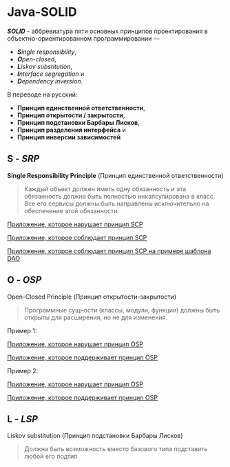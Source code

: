 # Java-SOLID

__*SOLID*__ - аббревиатура пяти основных принципов проектирования в объектно-ориентированном программировании —
* __*S*__*ingle responsibility*,
* __*O*__*pen-closed*,
* __*L*__*iskov substitution*,
* __*I*__*nterface segregation* и
* __*D*__*ependency inversion*.

В переводе на русский:
* __Принцип единственной ответственности__,
* __Принцип открытости / закрытости__,
* __Принцип подстановки Барбары Лисков__,
* __Принцип разделения интерфейса__ и
* __Принцип инверсии зависимостей__

## __S__ - *SRP*

__Single Responsibility Principle__ (Принцип единственной ответственности)

> Каждый объект должен иметь одну обязанность и эта обязанность должна быть полностью инкапсулирована в класс. Все его сервисы должны быть направлены исключительно на обеспечение этой обязанности.

[Приложение, которое нарушает принцип SCP]()

[Приложение, которое соблюдает принцип SCP]()

[Приложение, которое соблюдает принцип SCP на примере шаблона DAO]()

## __O__ - *OSP*

Open-Closed Principle (Принцип открытости-закрытости)

> Программные сущности (классы, модули, функции) должны быть открыты для расширения, но не для изменения.

Пример 1:

[Приложение, которое нарушает принцип OSP]()

[Приложение, которое поддерживает принцип OSP]()

Пример 2:

[Приложение, которое нарушает принцип OSP]()

[Приложение, которое поддерживает принцип OSP]()

## __L__ - *LSP*

Liskov substitution (Принцип подстановки Барбары Лисков)

> Должна быть возможность вместо базового типа подставить любой его подтип

